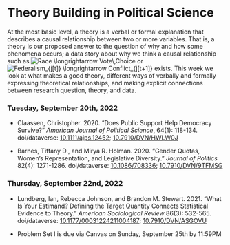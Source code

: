 Theory Building in Political Science
================

At the most basic level, a theory is a verbal or formal explanation that
describes a causal relationship between two or more variables. That is,
a theory is our proposed answer to the question of why and how some
phenomena occurs; a data story about why we think a causal relationship
such as
![Race \\longrightarrow Vote\\,Choice](https://latex.codecogs.com/png.image?%5Cdpi%7B110%7D&space;%5Cbg_white&space;Race%20%5Clongrightarrow%20Vote%5C%2CChoice "Race \longrightarrow Vote\,Choice")
or
![Federalism\_{j\[t\]} \\longrightarrow Conflict\_{j\[t+1\]}](https://latex.codecogs.com/png.image?%5Cdpi%7B110%7D&space;%5Cbg_white&space;Federalism_%7Bj%5Bt%5D%7D%20%5Clongrightarrow%20Conflict_%7Bj%5Bt%2B1%5D%7D "Federalism_{j[t]} \longrightarrow Conflict_{j[t+1]}")
exists. This week we look at what makes a good theory, different ways of
verbally and formally expressing theoretical relationships, and making
explicit connections between research question, theory, and data.

### Tuesday, September 20th, 2022

-   Claassen, Christopher. 2020. “Does Public Support Help Democracy
    Survive?” *American Journal of Political Science*, 64(1): 118-134.
    doi/dataverse:
    [10.1111/ajps.12452](https://doi.org/10.1111/ajps.12452);
    [10.7910/DVN/HWLW0J](https://doi.org/10.7910/DVN/HWLW0J)

-   Barnes, Tiffany D., and Mirya R. Holman. 2020. “Gender Quotas,
    Women’s Representation, and Legislative Diversity.” *Journal of
    Politics* 82(4): 1271-1286. doi/dataverse:
    [10.1086/708336](https://doi.org/10.1086/708336);
    [10.7910/DVN/9TFMSG](https://dataverse.harvard.edu/dataset.xhtml?persistentId=doi:10.7910/DVN/9TFMSG)

### Thursday, September 22nd, 2022

-   Lundberg, Ian, Rebecca Johnson, and Brandon M. Stewart. 2021. “What
    Is Your Estimand? Defining the Target Quantity Connects Statistical
    Evidence to Theory.” *American Sociological Review* 86(3): 532-565.
    doi/dataverse:
    [10.1177/00031224211004187](https://doi.org/10.1177/00031224211004187);
    [10.7910/DVN/ASGOVU](https://dataverse.harvard.edu/dataset.xhtml?persistentId=doi:10.7910/DVN/ASGOVU)

-   Problem Set I is due via Canvas on Sunday, September 25th by 11:59PM
